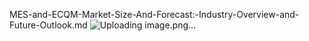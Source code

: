 MES-and-ECQM-Market-Size-And-Forecast:-Industry-Overview-and-Future-Outlook.md
![Uploading image.png…]()
